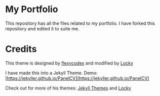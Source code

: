 # My Portfolio

This repository has all the files related to my portfolio. I have forked this repository and edited it to suite me.  

# Credits

This theme is designed by [flexycodex](https://themeforest.net/item/flexyvcard-responsive-vcard-template-/7158750) and modified by [Locky](https://github.com/junlulocky)

I have made this into a Jekyll Theme. Demo: [https://jekyller.github.io/PanelCV](https://jekyller.github.io/PanelCV)

Check out for more of his themes: [Jekyll Themes](http://jekylltheme.org) and  [Locky](https://github.com/junlulocky)
